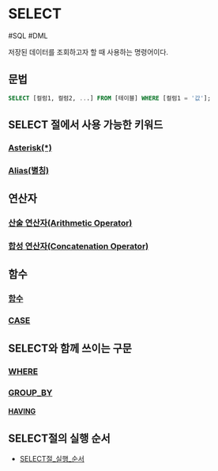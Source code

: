 # SELECT

#SQL #DML

저장된 데이터를 조회하고자 할 때 사용하는 명령어이다.

## 문법

```sql
SELECT [컬럼1, 컬럼2, ...] FROM [테이블] WHERE [컬럼1 = '값'];
```


## SELECT 절에서 사용 가능한 키워드
### [Asterisk(\*)](Asterisk(*).md)

### [Alias(별칭)](Alias(별칭).md)


## 연산자
### [산술 연산자(Arithmetic Operator)](산술%20연산자(Arithmetic%20Operator).md)

### [합성 연산자(Concatenation Operator)](합성%20연산자(Concatenation%20Operator).md)


## 함수
### [함수](../함수/함수.md)

### [CASE](../CASE.md)


## SELECT와 함께 쓰이는 구문
### [WHERE](../WHERE/WHERE.md)

### [GROUP_BY](../GROUP_BY/GROUP_BY.md)

#### [HAVING](../HAVING.md)


## SELECT절의 실행 순서

- [SELECT절_실행_순서](SELECT절_실행_순서.md)
